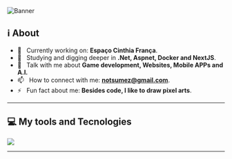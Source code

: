 <img src="https://media.discordapp.net/attachments/1395729426901237904/1408207218473701548/www.NOTSUMEZ.com.BR.png?ex=68e785ec&is=68e6346c&hm=73eeeacee0d130c71a68f3142c5f4d9b38e70e60553e34f4706045217b6c33aa&=&format=webp&quality=lossless&width=1088&height=544" alt="Banner" />

## ℹ About

- 🔭 &nbsp; Currently working on: **Espaço Cinthia França**.
- 🌱 &nbsp; Studying and digging deeper in **.Net, Aspnet, Docker and NextJS**.
- 💬 &nbsp; Talk with me about **Game development, Websites, Mobile APPs and A.I.**
- 📫 &nbsp; How to connect with me: **notsumez@gmail.com**.
- ⚡ &nbsp; Fun fact about me: **Besides code, I like to draw pixel arts**.

---

## 💻 My tools and Tecnologies

<p>
  <a href="https://skillicons.dev">
    <img src="https://skillicons.dev/icons?i=js,ts,react,nextjs,nodejs,express,py,docker,aws,mongo,prisma,cs,css,sass,html,mysql,nestjs,git,github,tailwind,figma,angular,dotnet,jquery,linux,arch,obsidian,notion,php,postgres,postman,vercel,vite,wordpress" />
  </a>
</p>

---

